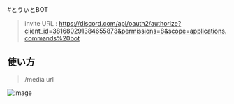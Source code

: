 #とうぃとBOT
> invite URL : https://discord.com/api/oauth2/authorize?client_id=381680291384655873&permissions=8&scope=applications.commands%20bot

## 使い方
> /media url

![image](https://user-images.githubusercontent.com/54303857/168737668-da62486a-838c-4026-8195-c1f94ae12c82.png)
